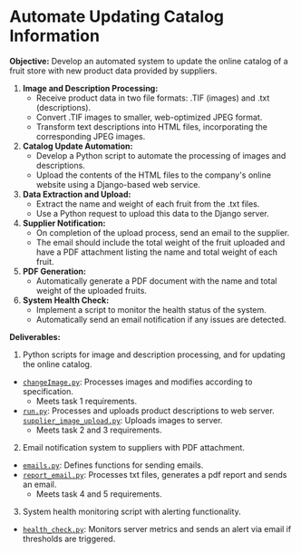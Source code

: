# Automate Updating Catalog Information

**Objective:**
Develop an automated system to update the online catalog of a fruit store with new product data provided by suppliers.


1. **Image and Description Processing:**
    - Receive product data in two file formats: .TIF (images) and .txt (descriptions).
    - Convert .TIF images to smaller, web-optimized JPEG format.
    - Transform text descriptions into HTML files, incorporating the corresponding JPEG images.
2. **Catalog Update Automation:**
    - Develop a Python script to automate the processing of images and descriptions.
    - Upload the contents of the HTML files to the company's online website using a Django-based web service.
3. **Data Extraction and Upload:**
    - Extract the name and weight of each fruit from the .txt files.
    - Use a Python request to upload this data to the Django server.
4. **Supplier Notification:**
    - On completion of the upload process, send an email to the supplier.
    - The email should include the total weight of the fruit uploaded and have a PDF attachment listing the name and total weight of each fruit.
5. **PDF Generation:**
    - Automatically generate a PDF document with the name and total weight of the uploaded fruits.
6. **System Health Check:**
    - Implement a script to monitor the health status of the system.
    - Automatically send an email notification if any issues are detected.

**Deliverables:**

1. Python scripts for image and description processing, and for updating the online catalog.

- [`changeImage.py`](./changeImage.py): Processes images and modifies according to specification.
  - Meets task 1 requirements.
- [`run.py`](./run.py): Processes and uploads product descriptions to web server. [`supplier_image_upload.py`](./supplier_image_upload.py): Uploads images to server.
  - Meets task 2 and 3 requirements.

2. Email notification system to suppliers with PDF attachment.

- [`emails.py`](./emails.py): Defines functions for sending emails.
- [`report_email.py`](./report_email.py): Processes txt files, generates a pdf report and sends an email.
  - Meets task 4 and 5 requirements.

3. System health monitoring script with alerting functionality.

- [`health_check.py`](./health_check.py): Monitors server metrics and sends an alert via email if thresholds are triggered.

